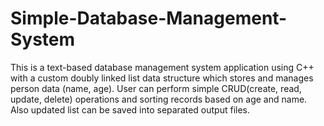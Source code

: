 # Simple-Database-Management-System

This is a text-based database management system application using C++ with a custom doubly linked list data structure which stores and manages person data (name, age). User can perform simple CRUD(create, read, update, delete) operations and sorting records based on age and name. Also updated list can be saved into separated output files.
